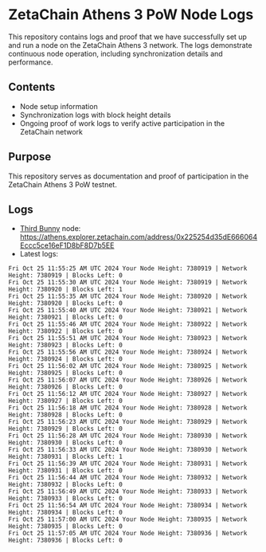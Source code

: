 # ZetaChain Athens 3 PoW Node Logs
This repository contains logs and proof that we have successfully set up and run a node on the ZetaChain Athens 3 network. The logs demonstrate continuous node operation, including synchronization details and performance.

## Contents
- Node setup information
- Synchronization logs with block height details
- Ongoing proof of work logs to verify active participation in the ZetaChain network

## Purpose
This repository serves as documentation and proof of participation in the ZetaChain Athens 3 PoW testnet.

## Logs

- [Third Bunny](https://thirdbunny.xyz/) node: https://athens.explorer.zetachain.com/address/0x225254d35dE666064Eccc5ce16eF1D8bF8D7b5EE
- Latest logs:
```
Fri Oct 25 11:55:25 AM UTC 2024 Your Node Height: 7380919 | Network Height: 7380919 | Blocks Left: 0
Fri Oct 25 11:55:30 AM UTC 2024 Your Node Height: 7380919 | Network Height: 7380920 | Blocks Left: 1
Fri Oct 25 11:55:35 AM UTC 2024 Your Node Height: 7380920 | Network Height: 7380920 | Blocks Left: 0
Fri Oct 25 11:55:40 AM UTC 2024 Your Node Height: 7380921 | Network Height: 7380921 | Blocks Left: 0
Fri Oct 25 11:55:46 AM UTC 2024 Your Node Height: 7380922 | Network Height: 7380922 | Blocks Left: 0
Fri Oct 25 11:55:51 AM UTC 2024 Your Node Height: 7380923 | Network Height: 7380923 | Blocks Left: 0
Fri Oct 25 11:55:56 AM UTC 2024 Your Node Height: 7380924 | Network Height: 7380924 | Blocks Left: 0
Fri Oct 25 11:56:02 AM UTC 2024 Your Node Height: 7380925 | Network Height: 7380925 | Blocks Left: 0
Fri Oct 25 11:56:07 AM UTC 2024 Your Node Height: 7380926 | Network Height: 7380926 | Blocks Left: 0
Fri Oct 25 11:56:12 AM UTC 2024 Your Node Height: 7380927 | Network Height: 7380927 | Blocks Left: 0
Fri Oct 25 11:56:18 AM UTC 2024 Your Node Height: 7380928 | Network Height: 7380928 | Blocks Left: 0
Fri Oct 25 11:56:23 AM UTC 2024 Your Node Height: 7380929 | Network Height: 7380929 | Blocks Left: 0
Fri Oct 25 11:56:28 AM UTC 2024 Your Node Height: 7380930 | Network Height: 7380930 | Blocks Left: 0
Fri Oct 25 11:56:33 AM UTC 2024 Your Node Height: 7380930 | Network Height: 7380931 | Blocks Left: 1
Fri Oct 25 11:56:39 AM UTC 2024 Your Node Height: 7380931 | Network Height: 7380931 | Blocks Left: 0
Fri Oct 25 11:56:44 AM UTC 2024 Your Node Height: 7380932 | Network Height: 7380932 | Blocks Left: 0
Fri Oct 25 11:56:49 AM UTC 2024 Your Node Height: 7380933 | Network Height: 7380933 | Blocks Left: 0
Fri Oct 25 11:56:54 AM UTC 2024 Your Node Height: 7380934 | Network Height: 7380934 | Blocks Left: 0
Fri Oct 25 11:57:00 AM UTC 2024 Your Node Height: 7380935 | Network Height: 7380935 | Blocks Left: 0
Fri Oct 25 11:57:05 AM UTC 2024 Your Node Height: 7380936 | Network Height: 7380936 | Blocks Left: 0
```
